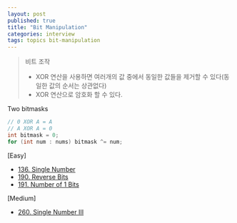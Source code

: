 ```yaml
---
layout: post
published: true
title: "Bit Manipulation"
categories: interview
tags: topics bit-manipulation
---
```


> 비트 조작  
> - XOR 연산을 사용하면 여러개의 값 중에서 동일한 값들을 제거할 수 있다(동일한 값의 순서는 상관없다)  
> - XOR 연산으로 암호화 할 수 있다.  

Two bitmasks
```java
// 0 XOR A = A
// A XOR A = 0
int bitmask = 0;
for (int num : nums) bitmask ^= num;
```

[Easy]
- [136. Single Number](/interview/2023/04/26/single-number/)
- [190. Reverse Bits](/interview/2023/07/04//reverse-bits/)
- [191. Number of 1 Bits](/interview/2023/07/17/number-of-1-bits/)

[Medium]
- [260. Single Number III](/interview/2023/05/21/single-number-iii/)
